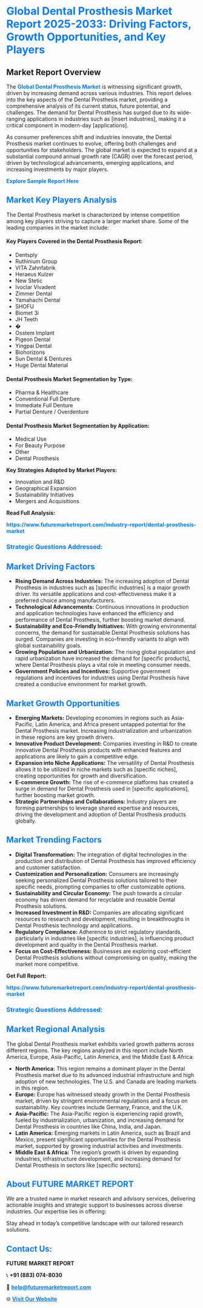 <h1 style="color: #007BFF;">Global Dental Prosthesis Market Report 2025-2033: Driving Factors, Growth Opportunities, and Key Players</h1>

<section id="overview">
<h2>Market Report Overview</h2>
<p>The <a href="https://www.futuremarketreport.com/industry-report/dental-prosthesis-market" style="color: #007BFF; text-decoration: none;"><strong>Global Dental Prosthesis Market</strong></a> is witnessing significant growth, driven by increasing demand across various industries. This report delves into the key aspects of the Dental Prosthesis market, providing a comprehensive analysis of its current status, future potential, and challenges. The demand for Dental Prosthesis has surged due to its wide-ranging applications in industries such as [insert industries], making it a critical component in modern-day [applications].</p>
<p>As consumer preferences shift and industries innovate, the Dental Prosthesis market continues to evolve, offering both challenges and opportunities for stakeholders. The global market is expected to expand at a substantial compound annual growth rate (CAGR) over the forecast period, driven by technological advancements, emerging applications, and increasing investments by major players.</p>
</section>

<section id="overview">
<p><a href="https://www.futuremarketreport.com/request-sample/reportId=125175" style="color: #007BFF; text-decoration: none;"><strong>Explore Sample Report Here</strong></a></p>
</section>

<section id="key-players">
<h2 style="color: #007BFF;">Market Key Players Analysis</h2>
<p>The Dental Prosthesis market is characterized by intense competition among key players striving to capture a larger market share. Some of the leading companies in the market include:</p>
<h4>Key Players Covered in the Dental Prosthesis Report:</h4>
<ul><li>Dentsply</li><li>Ruthinium Group</li><li>VITA Zahnfabrik</li><li>Heraeus Kulzer</li><li>New Stetic</li><li>Ivoclar Vivadent</li><li>Zimmer Dental</li><li>Yamahachi Dental</li><li>SHOFU</li><li>Biomet 3i</li><li>JH Teeth</li><li>�</li><li>Osstem Implant</li><li>Pigeon Dental</li><li>Yingpai Dental</li><li>Biohorizons</li><li>Sun Dental &amp; Dentures</li><li>Huge Dental Material</li></ul>
<h4>Dental Prosthesis Market Segmentation by Type:</h4>
<ul><li>Pharma &amp; Healthcare</li><li>Conventional Full Denture</li><li>Immediate Full Denture</li><li>Partial Denture / Overdenture</li></ul>

<h4>Dental Prosthesis Market Segmentation by Application:</h4>
<ul><li>Medical Use</li><li>For Beauty Purpose</li><li>Other</li><li>Dental Prosthesis</li></ul>
<p><strong>Key Strategies Adopted by Market Players:</strong></p>
<ul>
<li>Innovation and R&D</li>
<li>Geographical Expansion</li>
<li>Sustainability Initiatives</li>
<li>Mergers and Acquisitions</li>
</ul>
</section>

<section>
<p><strong>Read Full Analysis: </strong></p><a href="https://www.futuremarketreport.com/industry-report/dental-prosthesis-market" style="color: #007BFF; text-decoration: none;"><strong>https://www.futuremarketreport.com/industry-report/dental-prosthesis-market</strong></a>
<h3 style="color: #007BFF;">Strategic Questions Addressed:</h3>
</section>

<section id="driving-factors">
<h2 style="color: #007BFF;">Market Driving Factors</h2>
<ul>
<li><strong>Rising Demand Across Industries:</strong> The increasing adoption of Dental Prosthesis in industries such as [specific industries] is a major growth driver. Its versatile applications and cost-effectiveness make it a preferred choice among manufacturers.</li>
<li><strong>Technological Advancements:</strong> Continuous innovations in production and application technologies have enhanced the efficiency and performance of Dental Prosthesis, further boosting market demand.</li>
<li><strong>Sustainability and Eco-Friendly Initiatives:</strong> With growing environmental concerns, the demand for sustainable Dental Prosthesis solutions has surged. Companies are investing in eco-friendly variants to align with global sustainability goals.</li>
<li><strong>Growing Population and Urbanization:</strong> The rising global population and rapid urbanization have increased the demand for [specific products], where Dental Prosthesis plays a vital role in meeting consumer needs.</li>
<li><strong>Government Policies and Incentives:</strong> Supportive government regulations and incentives for industries using Dental Prosthesis have created a conducive environment for market growth.</li>
</ul>
</section>

<section id="growth-opportunities">
<h2 style="color: #007BFF;">Market Growth Opportunities</h2>
<ul>
<li><strong>Emerging Markets:</strong> Developing economies in regions such as Asia-Pacific, Latin America, and Africa present untapped potential for the Dental Prosthesis market. Increasing industrialization and urbanization in these regions are key growth drivers.</li>
<li><strong>Innovative Product Development:</strong> Companies investing in R&D to create innovative Dental Prosthesis products with enhanced features and applications are likely to gain a competitive edge.</li>
<li><strong>Expansion into Niche Applications:</strong> The versatility of Dental Prosthesis allows it to be utilized in niche markets such as [specific niches], creating opportunities for growth and diversification.</li>
<li><strong>E-commerce Growth:</strong> The rise of e-commerce platforms has created a surge in demand for Dental Prosthesis used in [specific applications], further boosting market growth.</li>
<li><strong>Strategic Partnerships and Collaborations:</strong> Industry players are forming partnerships to leverage shared expertise and resources, driving the development and adoption of Dental Prosthesis products globally.</li>
</ul>
</section>

<section id="trending-factors">
<h2 style="color: #007BFF;">Market Trending Factors</h2>
<ul>
<li><strong>Digital Transformation:</strong> The integration of digital technologies in the production and distribution of Dental Prosthesis has improved efficiency and customer satisfaction.</li>
<li><strong>Customization and Personalization:</strong> Consumers are increasingly seeking personalized Dental Prosthesis solutions tailored to their specific needs, prompting companies to offer customizable options.</li>
<li><strong>Sustainability and Circular Economy:</strong> The push towards a circular economy has driven demand for recyclable and reusable Dental Prosthesis solutions.</li>
<li><strong>Increased Investment in R&D:</strong> Companies are allocating significant resources to research and development, resulting in breakthroughs in Dental Prosthesis technology and applications.</li>
<li><strong>Regulatory Compliance:</strong> Adherence to strict regulatory standards, particularly in industries like [specific industries], is influencing product development and quality in the Dental Prosthesis market.</li>
<li><strong>Focus on Cost-Effectiveness:</strong> Businesses are exploring cost-efficient Dental Prosthesis solutions without compromising on quality, making the market more competitive.</li>
</ul>
</section>

<section>
<p><strong>Get Full Report: </strong></p><a href="https://www.futuremarketreport.com/industry-report/dental-prosthesis-market" style="color: #007BFF; text-decoration: none;"><strong>https://www.futuremarketreport.com/industry-report/dental-prosthesis-market</strong></a>
<h3 style="color: #007BFF;">Strategic Questions Addressed:</h3>
</section>


<section id="regional-analysis">
<h2 style="color: #007BFF;">Market Regional Analysis</h2>
<p>The global Dental Prosthesis market exhibits varied growth patterns across different regions. The key regions analyzed in this report include North America, Europe, Asia-Pacific, Latin America, and the Middle East & Africa:</p>
<ul>
<li><strong>North America:</strong> This region remains a dominant player in the Dental Prosthesis market due to its advanced industrial infrastructure and high adoption of new technologies. The U.S. and Canada are leading markets in this region.</li>
<li><strong>Europe:</strong> Europe has witnessed steady growth in the Dental Prosthesis market, driven by stringent environmental regulations and a focus on sustainability. Key countries include Germany, France, and the U.K.</li>
<li><strong>Asia-Pacific:</strong> The Asia-Pacific region is experiencing rapid growth, fueled by industrialization, urbanization, and increasing demand for Dental Prosthesis in countries like China, India, and Japan.</li>
<li><strong>Latin America:</strong> Emerging markets in Latin America, such as Brazil and Mexico, present significant opportunities for the Dental Prosthesis market, supported by growing industrial activities and investments.</li>
<li><strong>Middle East & Africa:</strong> The region’s growth is driven by expanding industries, infrastructure development, and increasing demand for Dental Prosthesis in sectors like [specific sectors].</li>
</ul>
</section>

<footer>
<h2 style="color: #007BFF;">About FUTURE MARKET REPORT</h2>
<p>We are a trusted name in market research and advisory services, delivering actionable insights and strategic support to businesses across diverse industries. Our expertise lies in offering:</p>

<p>Stay ahead in today’s competitive landscape with our tailored research solutions.</p>

<h2 style="color: #007BFF;">Contact Us:</h2>
<p><strong>FUTURE MARKET REPORT</strong></p>
<p>📞 <strong>+91 (883) 074-8030</strong></p>
<p>📧 <strong><a href="mailto:help@futuremarketreport.com" style="color: #007BFF;">help@futuremarketreport.com</a></strong></p>
<p>🌐 <strong><a href="https://www.futuremarketreport.com/" style="color: #007BFF;">Visit Our Website</a></strong></p>
</footer>